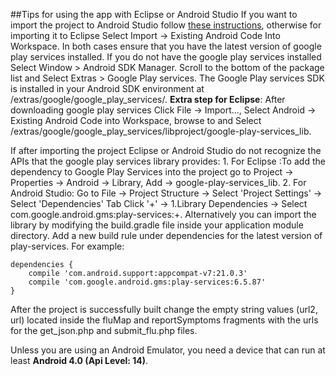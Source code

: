 ##Tips for using the app with Eclipse or Android Studio
If you want to import the project to Android Studio follow [these instructions](https://developer.android.com/sdk/installing/migrate.html), otherwise for importing it to Eclipse Select Import -> Existing Android Code Into Workspace. In both cases ensure that you have the latest version of google play services installed. If you do not have the google play services installed Select Window > Android SDK Manager. Scroll to the bottom of the package list and Select Extras > Google Play services. The Google Play services SDK is installed in your Android SDK environment at <android-sdk-folder>/extras/google/google_play_services/.  **Extra step for Eclipse**: After downloading google play services Click File -> Import..., Select Android -> Existing Android Code into Workspace, browse to and Select <android-sdk-folder>/extras/google/google_play_services/libproject/google-play-services_lib.
    
If after importing the project Eclipse or Android Studio do not recognize the APIs that the google play services library provides:
    1. For Eclipse :To add the dependency to Google Play Services into the project go to Project -> Properties -> Android -> Library, Add -> google-play-services_lib.
    2. For Android Studio: Go to File -> Project Structure -> Select 'Project Settings' -> Select 'Dependencies' Tab Click '+' -> 1.Library Dependencies -> Select com.google.android.gms:play-services:+.
        Alternatively you can import the library by modifying the build.gradle file inside your application module directory. Add a new build rule under dependencies for the latest version of play-services. For example:
        
```
dependencies {
    compile 'com.android.support:appcompat-v7:21.0.3'
    compile 'com.google.android.gms:play-services:6.5.87'
}
```
   
After the project is successfully built change the empty string values (url2, url) located inside the fluMap and reportSymptoms fragments with the urls for the get_json.php and submit_flu.php files.

Unless you are using an Android Emulator, you need a device that can run at least **Android 4.0 (Api Level: 14)**.

